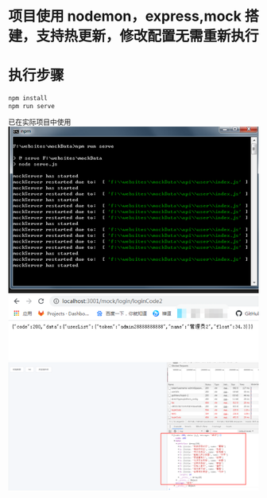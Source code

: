 
# 项目使用 nodemon，express,mock 搭建，支持热更新，修改配置无需重新执行

# 执行步骤
```
npm install
npm run serve

```
已在实际项目中使用
![image](https://github.com/Amosyue/mockServe/blob/master/%E5%90%AF%E5%8A%A8%E8%BF%90%E8%A1%8C.png?raw=true)
![image](https://github.com/Amosyue/mockServe/blob/master/%E6%95%88%E6%9E%9C%E5%9B%BE1.png?raw=true)
![image](https://github.com/Amosyue/mockServe/blob/master/%E6%95%88%E6%9E%9C%E5%9B%BE2.png?raw=true)


